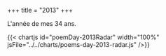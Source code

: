 +++
title = "2013"
+++

L'année de mes 34 ans.

{{< chartjs id="poemDay-2013Radar" width="100%" jsFile="../../charts/poems-day-2013-radar.js" />}}